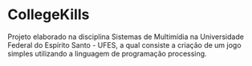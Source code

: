 # CollegeKills
Projeto elaborado na disciplina Sistemas de Multimídia na Universidade Federal do Espírito Santo - UFES, a qual consiste a criação de um jogo simples utilizando a linguagem de programação processing.
